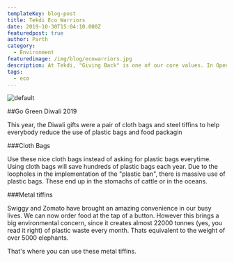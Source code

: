```yaml
---
templateKey: blog-post
title: Tekdi Eco Warriors
date: 2019-10-30T15:04:10.000Z
featuredpost: true
author: Parth
category: 
  - Environment
featuredimage: /img/blog/ecowarriors.jpg
description: At Tekdi, "Giving Back" is one of our core values. In Open Source software, the giving back philosophy leaves the project in an improved state than what we started with. However, Giving Back for us goes beyond just software. We wish to leave our planet in a better state than how we found it. Tekdi's "Eco Warriors" are doing every bit they can to ensure we contribute towards sustainable progress.
tags:
  - eco
---
```

![default](/img/blog/ecowarriors.jpg)

##Go Green Diwali 2019

This year, the Diwali gifts were a pair of cloth bags and steel tiffins to help everybody reduce the use of plastic bags and food packagin

###Cloth Bags

Use these nice cloth bags instead of asking for plastic bags everytime. Using cloth bags will save hundreds of plastic bags each year. Due to the loopholes in the implementation of the "plastic ban", there is massive use of plastic bags. These end up in the stomachs of cattle or in the oceans. 

###Metal tiffins

Swiggy and Zomato have brought an amazing convenience in our busy lives. We can now order food at the tap of a button. However this brings a big environmental concern, since it creates almost 22000 tonnes (yes, you read it right) of plastic waste every month. Thats equivalent to the weight of over 5000 elephants.

That's where you can use these metal tiffins.
